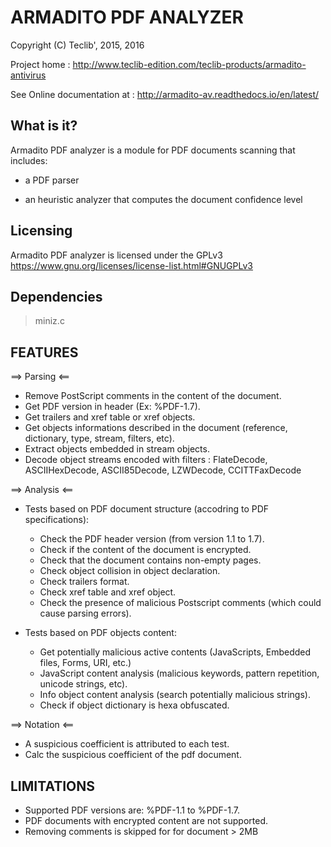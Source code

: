 ARMADITO PDF ANALYZER
=====================

Copyright (C) Teclib', 2015, 2016

Project home : http://www.teclib-edition.com/teclib-products/armadito-antivirus

See Online documentation at : http://armadito-av.readthedocs.io/en/latest/

What is it?
-----------

Armadito PDF analyzer is a module for PDF documents scanning that includes:

* a PDF parser

* an heuristic analyzer that computes the document confidence level

Licensing
---------

Armadito PDF analyzer is licensed under the GPLv3 https://www.gnu.org/licenses/license-list.html#GNUGPLv3	

Dependencies
------------

> miniz.c

FEATURES
--------

==> Parsing	<==

* Remove PostScript comments in the content of the document.
* Get PDF version in header (Ex: %PDF-1.7).
* Get trailers and xref table or xref objects.
* Get objects informations described in the document (reference, dictionary, type, stream, filters, etc).
* Extract objects embedded in stream objects.
* Decode object streams encoded with filters : FlateDecode, ASCIIHexDecode, ASCII85Decode, LZWDecode, CCITTFaxDecode

==> Analysis <==

* Tests based on PDF document structure (accodring to PDF specifications):
	- Check the PDF header version (from version 1.1 to 1.7).
	- Check if the content of the document is encrypted.
	- Check that the document contains non-empty pages.
	- Check object collision in object declaration.
	- Check trailers format.
	- Check xref table and xref object.
	- Check the presence of malicious Postscript comments (which could cause parsing errors).


* Tests based on PDF objects content:
	- Get potentially malicious active contents (JavaScripts, Embedded files, Forms, URI, etc.)
	- JavaScript content analysis (malicious keywords, pattern repetition, unicode strings, etc).
	- Info object content analysis (search potentially malicious strings).
	- Check if object dictionary is hexa obfuscated.


==>	Notation <==

* A suspicious coefficient is attributed to each test.
* Calc the suspicious coefficient of the pdf document.


LIMITATIONS
-----------

- Supported PDF versions are: %PDF-1.1 to %PDF-1.7.
- PDF documents with encrypted content are not supported.
- Removing comments is skipped for for document > 2MB
